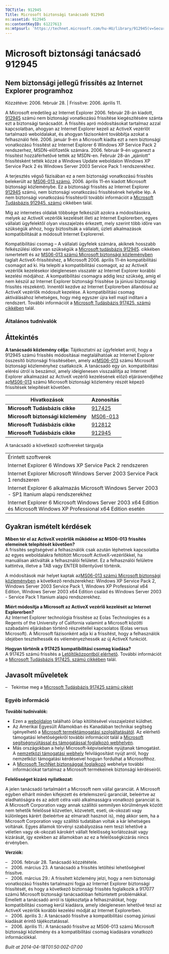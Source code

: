 ```yaml
---
TOCTitle: 912945
Title: Microsoft biztonsági tanácsadó 912945
ms:assetid: 912945
ms:contentKeyID: 61227613
ms:mtpsurl: 'https://technet.microsoft.com/hu-HU/library/912945(v=Security.10)'
---
```




Microsoft biztonsági tanácsadó 912945
=====================================

Nem biztonsági jellegű frissítés az Internet Explorer programhoz
----------------------------------------------------------------

Közzétéve: 2006. február 28. | Frissítve: 2006. április 11.

A Microsoft eredetileg az Internet Explorer 2006. február 28-án kiadott, [912945](http://support.microsoft.com/kb/912945) számú nem biztonsági vonatkozású frissítése kiegészítésére szánta ezt a biztonsági tanácsadót. A frissítés apró módosításokat tartalmaz azzal kapcsolatban, ahogyan az Internet Explorer kezeli az ActiveX vezérlőt tartalmazó weboldalakat, és ahogyan fázisonként továbbítja azokat a felhasználó felé. 2006. január 9-én a Microsoft kiadta ezt a nem biztonsági vonatkozású frissítést az Internet Explorer 6 Windows XP Service Pack 2 rendszerhez, MSDN-előfizetők számára. 2006. február 9-én ugyanezt a frissítést hozzáférhetővé tették az MSDN-en. Február 28-án „ajánlott” frissítésként tették közzé a Windows Update weboldalon Windows XP Service Pack 2 és Windows Server 2003 Service Pack 1 rendszerekhez.

A terjesztés végső fázisában ez a nem biztonsági vonatkozású frissítés belekerült az [MS06-013 számú](http://go.microsoft.com/fwlink/?linkid=62568), 2006. április 11-én kiadott Microsoft biztonsági közleménybe. Ez a biztonsági frissítés az Internet Explorer [912945](http://support.microsoft.com/kb/912945) számú, nem biztonsági vonatkozású frissítésének helyébe lép. A nem biztonsági vonatkozású frissítésről további információt a [Microsoft Tudásbázis 912945. számú](http://support.microsoft.com/kb/912945) cikkében talál.

Míg az internetes oldalak többsége felkészült azokra a módosításokra, melyek az ActiveX vezérlők kezelését illeti az Internet Explorerben, egyes vállalati ügyfelektől olyan visszajelzés érkezett, mely szerint több időre van szükségük ahhoz, hogy biztosítsák a vállalati, üzleti alkalmazások kompatibilitását a módosult Internet Explorerrel.

Kompatibilitási csomag – A vállalati ügyfelek számára, akiknek hosszabb felkészülési időre van szükségük a [Microsoft tudásbázis 912945](http://support.microsoft.com/kb/912945). cikkében ismertetett és az [MS06-013 számú Microsoft biztonsági közleményben](http://go.microsoft.com/fwlink/?linkid=62568) taglalt ActiveX-frissítéshez, a Microsoft 2006. április 11-én kompatibilitási csomagot ad ki. Ha telepíti a kompatibilitási csomagot, az az ActiveX vezérlők kezelésekor ideiglenesen visszatér az Internet Explorer korábbi kezelési módjához. A kompatibilitási csomagra addig lesz szükség, amíg el nem készül az Internet Explorer biztonsági frissítése (a júniusi biztonsági frissítés részeként). Innentől kezdve az Internet Explorerben állandósul az ActiveX vezérlők módosult kezelése. A kompatibilitási csomag aktiválásához lehetséges, hogy még egyszer újra kell majd indítani a rendszert. További információt a [Microsoft Tudásbázis 917425. számú cikkében](http://support.microsoft.com/kb/917425) talál.

### Általános tudnivalók

Áttekintés
----------


**A tanácsadó közlemény célja:** Tájékoztatni az ügyfeleket arról, hogy a 912945 számú frissítés módosításai megtalálhatóak az Internet Explorer összesítő biztonsági frissítésében, amely az[MS06-013](http://go.microsoft.com/fwlink/?linkid=62568) számú Microsoft biztonsági közleményhez csatlakozik. A tanácsadó egy ún. kompatibilitási elérési útról is beszámol, amely ideiglenesen visszaállítja az Internet Explorer alkalmazást az ActiveX vezérlő kezelésének előző eljárásrendjéhez az[MS06-013](http://go.microsoft.com/fwlink/?linkid=62568) számú Microsoft biztonsági közlemény részét képező frissítések telepítését követően.

| Hivatkozások                       | Azonosítás                                               |
|------------------------------------|----------------------------------------------------------|
| **Microsoft Tudásbázis cikke**     | [917425](http://support.microsoft.com/kb/917425)         |
| **Microsoft biztonsági közlemény** | [MS06-013](http://go.microsoft.com/fwlink/?linkid=62568) |
| **Microsoft Tudásbázis cikke**     | [912812](http://support.microsoft.com/kb/912812)         |
| **Microsoft Tudásbázis cikke**     | [912945](http://support.microsoft.com/kb/912945)         |

A tanácsadó a következő szoftvereket tárgyalja

|                                                                                                                       |
|-----------------------------------------------------------------------------------------------------------------------|
| Érintett szoftverek                                                                                                   |
| Internet Explorer 6 Windows XP Service Pack 2 rendszeren                                                              |
| Internet Explorer Microsoft Windows Server 2003 Service Pack 1 rendszeren                                             |
| Internet Explorer 6 alkalmazás Microsoft Windows Server 2003 - SP1 Itanium alapú rendszerekhez                        |
| Internet Explorer 6 Microsoft Windows Server 2003 x64 Edition és Microsoft Windows XP Professional x64 Edition esetén |

Gyakran ismételt kérdések
-------------------------


**Miben tér el az ActiveX vezérlők működése az MS06-013 frissítés elemeinek telepítését követően?**  
A frissítés segítségével a felhasználók csak azután léphetnek kapcsolatba az egyes weboldalakra feltöltött Microsoft ActiveX-vezérlőkkel, ha manuálisan aktiválták a felhasználói felületet. Ez a felhasználói felületre kattintva, illetve a TAB vagy ENTER billentyűvel történik.

A módosítások már helyet kaptak az[MS06-013 számú Microsoft biztonsági közleményben](http://go.microsoft.com/fwlink/?linkid=62568) a következő rendszerekhez: Windows XP Service Pack 2, Windows Server 2003 Service Pack 1, Windows XP Professional x64 Edition, Windows Server 2003 x64 Edition család és Windows Server 2003 - Service Pack 1 Itanium alapú rendszerekhez.

**Miért módosítja a Microsoft az ActiveX vezérlő kezelését az Internet Explorerben?**  
Az Internet Explorer technológia frissítése az Eolas Technologies és a Regents of the University of California valamint a Microsoft közötti szabadalmi eljárásban történő részvétellel kapcsolatos (Eolas versus Microsoft). A Microsoft fázisonként adja ki a frissítést, hogy a felhasználók idejében tesztelhessék és véleményezhessék az új ActiveX funkciót.

**Hogyan történik a 917425 kompatibilitási csomag kiadása?**  
A 917425 számú frissítés a [Letöltőközpontból elérhető](http://www.microsoft.com/downloads/). További információt a [Microsoft Tudásbázis 917425. számú cikkében](http://support.microsoft.com/kb/917425) talál.

Javasolt műveletek
------------------


&ndash;&nbsp;&nbsp;&nbsp;Tekintse meg a [Microsoft Tudásbázis 917425 számú cikkét](http://support.microsoft.com/kb/917425)

### Egyéb információ

**További tudnivalók:**

-   Ezen a [weboldalon](https://support.microsoft.com/common/survey.aspx?scid=sw;en;1257&amp;showpage=1&amp;ws=technet&amp;sd=tech) található űrlap kitöltésével visszajelzést küldhet.
-   Az Amerikai Egyesült Államokban és Kanadában technikai segítség igényelhető a [Microsoft terméktámogatási szolgáltatásától](http://go.microsoft.com/fwlink/?linkid=21131). Az elérhető támogatási lehetőségekről további információt talál a [Microsoft segítségnyújtással és támogatással foglalkozó webhelyén](http://support.microsoft.com/).
-   Más országokban a helyi Microsoft-képviseletek nyújtanak támogatást. A [nemzetközi támogatási webhely](http://go.microsoft.com/fwlink/?linkid=21155) felvilágosítást nyújt arról, hogy nemzetközi támogatási kérdéseivel hogyan fordulhat a Microsofthoz.
-   A [Microsoft TechNet biztonsággal foglalkozó](http://go.microsoft.com/fwlink/?linkid=21132) webhelye további információkat tartalmaz a Microsoft termékeinek biztonsági kérdéseiről.

**Felelősséget kizáró nyilatkozat:**

A jelen tanácsadó tartalmáért a Microsoft nem vállal garanciát. A Microsoft egyben elhárít minden kifejezett és értelemszerű garanciát, beleértve az eladhatóságra és az adott célra való alkalmasságra vonatkozó garanciát is. A Microsoft Corporation vagy annak szállítói semmilyen körülmények között nem tehetők felelőssé közvetlen, közvetett, eseti, ok-okozati vagy különleges kárért (beleértve az elmaradt hasznot is), még akkor sem, ha a Microsoft Corporation vagy szállítói tudatában voltak a kár lehetséges voltának. Egyes államok törvényi szabályozása nem teszi lehetővé a véletlen vagy ok-okozati károkért vállalt felelősség korlátozását vagy kizárását, így ezekben az államokban az ez a felelősségkizárás nincs érvényben.

**Verziók:**

&ndash;&nbsp;&nbsp;&nbsp;2006. február 28. Tanácsadó közzététele.  
&ndash;&nbsp;&nbsp;&nbsp;2006. március 23. A tanácsadó a frissítés letöltési lehetőségével frissítve.  
&ndash;&nbsp;&nbsp;&nbsp;2006. március 29.: A frissített közlemény jelzi, hogy a nem biztonsági vonatkozású frissítés tartalmazni fogja az Internet Explorer biztonsági frissítését, és hogy a következő biztonsági frissítés foglalkozik a 917077 számú Microsoft biztonsági tanácsadóban feltüntetett problémákkal. Emellett a tanácsadó arról is tájékoztatja a felhasználókat, hogy kompatibilitási csomag kerül kiadásra, amely ideiglenesen lehetővé teszi az ActiveX vezérlők korábbi kezelési módját az Internet Explorerben.  
&ndash;&nbsp;&nbsp;&nbsp;2006. április 3.: A tanácsadó frissítve a kompatibilitási csomag júniusi kiadását érintő tájékoztatással.  
&ndash;&nbsp;&nbsp;&nbsp;2006. április 11.: A tanácsadó frissítve az MS06-013 számú Microsoft biztonsági közlemény és a kompatibilitási csomag kiadására vonatkozó információkkal.

*Built at 2014-04-18T01:50:00Z-07:00*
